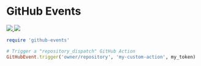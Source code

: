 # GitHub Events

<a href="https://rubygems.org/gems/github-events"><img src="https://img.shields.io/gem/v/github-events">
<a href="#"><img src="https://img.shields.io/badge/language-Ruby-blue"></a>

```ruby
require 'github-events'

# Trigger a "repository_dispatch" GitHub Action
GitHubEvent.trigger('owner/repository', 'my-custom-action', my_token)
```
